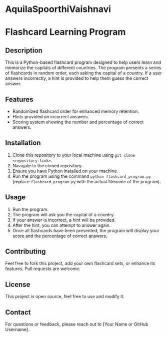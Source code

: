 # AquilaSpoorthiVaishnavi
# Flashcard Learning Program

## Description
This is a Python-based flashcard program designed to help users learn and memorize the capitals of different countries. The program presents a series of flashcards in random order, each asking the capital of a country. If a user answers incorrectly, a hint is provided to help them guess the correct answer.

## Features
- Randomized flashcard order for enhanced memory retention.
- Hints provided on incorrect answers.
- Scoring system showing the number and percentage of correct answers.

## Installation
1. Clone this repository to your local machine using `git clone <repository-link>`.
2. Navigate to the cloned repository.
3. Ensure you have Python installed on your machine.
4. Run the program using the command `python flashcard_program.py` (replace `flashcard_program.py` with the actual filename of the program).

## Usage
1. Run the program.
2. The program will ask you the capital of a country.
3. If your answer is incorrect, a hint will be provided.
4. After the hint, you can attempt to answer again.
5. Once all flashcards have been presented, the program will display your score and the percentage of correct answers.

## Contributing
Feel free to fork this project, add your own flashcard sets, or enhance its features. Pull requests are welcome.

## License
This project is open source, feel free to use and modify it.

## Contact
For questions or feedback, please reach out to [Your Name or GitHub Username].
